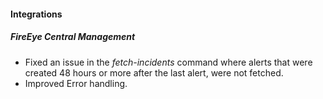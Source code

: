 
#### Integrations
##### FireEye Central Management
- Fixed an issue in the *fetch-incidents* command where alerts that were created 48 hours or more after the last alert, were not fetched.
- Improved Error handling.
